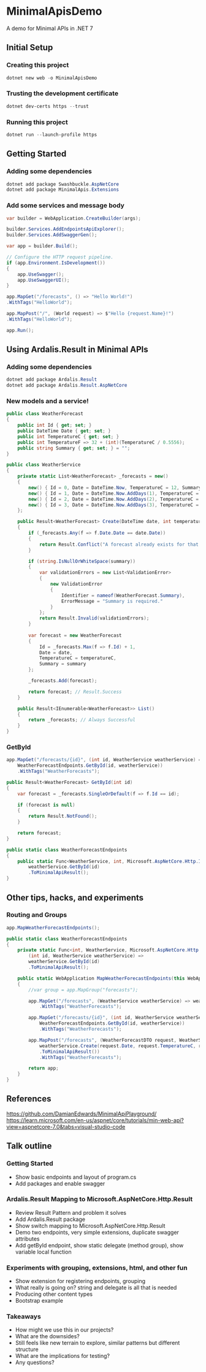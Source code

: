# MinimalApisDemo

A demo for Minimal APIs in .NET 7

## Initial Setup

### Creating this project 

```powershell
dotnet new web -o MinimalApisDemo
```

### Trusting the development certificate

```powershell
dotnet dev-certs https --trust
```

### Running this project

```powershell
dotnet run --launch-profile https
```

## Getting Started

### Adding some dependencies

```powershell 
dotnet add package Swashbuckle.AspNetCore
dotnet add package MinimalApis.Extensions
```

### Add some services and message body

```csharp
var builder = WebApplication.CreateBuilder(args);

builder.Services.AddEndpointsApiExplorer();
builder.Services.AddSwaggerGen();

var app = builder.Build();

// Configure the HTTP request pipeline.
if (app.Environment.IsDevelopment())
{
    app.UseSwagger();
    app.UseSwaggerUI();
}

app.MapGet("/forecasts", () => "Hello World!")
.WithTags("HelloWorld");

app.MapPost("/", (World request) => $"Hello {request.Name}!")
.WithTags("HelloWorld");

app.Run();
```

## Using Ardalis.Result in Minimal APIs

### Adding some dependencies

```powershell 
dotnet add package Ardalis.Result
dotnet add package Ardalis.Result.AspNetCore
```

### New models and a service!  

```csharp
public class WeatherForecast
{
    public int Id { get; set; }
    public DateTime Date { get; set; }
    public int TemperatureC { get; set; }
    public int TemperatureF => 32 + (int)(TemperatureC / 0.5556);
    public string Summary { get; set; } = "";
}

public class WeatherService
{
    private static List<WeatherForecast> _forecasts = new()
    {
        new() { Id = 0, Date = DateTime.Now, TemperatureC = 12, Summary = "Cool" },
        new() { Id = 1, Date = DateTime.Now.AddDays(1), TemperatureC = 21, Summary = "Warm" },
        new() { Id = 2, Date = DateTime.Now.AddDays(2), TemperatureC = 19, Summary = "Warm" },
        new() { Id = 3, Date = DateTime.Now.AddDays(3), TemperatureC = 32, Summary = "Hot" },
    };

    public Result<WeatherForecast> Create(DateTime date, int temperatureC, string summary)
    {
        if (_forecasts.Any(f => f.Date.Date == date.Date))
        {
            return Result.Conflict("A forecast already exists for that date.");
        }

        if (string.IsNullOrWhiteSpace(summary))
        {
            var validationErrors = new List<ValidationError>
            {
                new ValidationError
                {
                    Identifier = nameof(WeatherForecast.Summary),
                    ErrorMessage = "Summary is required."
                }
            };
            return Result.Invalid(validationErrors);
        }
        
        var forecast = new WeatherForecast
        {
            Id = _forecasts.Max(f => f.Id) + 1,
            Date = date,
            TemperatureC = temperatureC,
            Summary = summary
        };

        _forecasts.Add(forecast);

        return forecast; // Result.Success
    }

    public Result<IEnumerable<WeatherForecast>> List()
    {
        return _forecasts; // Always Successful
    }
}
```

### GetById
```csharp
app.MapGet("/forecasts/{id}", (int id, WeatherService weatherService) =>
    WeatherForecastEndpoints.GetById(id, weatherService))
    .WithTags("WeatherForecasts");

public Result<WeatherForecast> GetById(int id)
{
    var forecast = _forecasts.SingleOrDefault(f => f.Id == id);

    if (forecast is null)
    {
        return Result.NotFound();
    }

    return forecast;
}

public static class WeatherForecastEndpoints
{
    public static Func<WeatherService, int, Microsoft.AspNetCore.Http.IResult> GetWeatherForecastById = (weatherService, id) =>
        weatherService.GetById(id)
        .ToMinimalApiResult();
}
```

## Other tips, hacks, and experiments

### Routing and Groups

```csharp
app.MapWeatherForecastEndpoints();

public static class WeatherForecastEndpoints
{
    private static Func<int, WeatherService, Microsoft.AspNetCore.Http.IResult> GetById = 
        (int id, WeatherService weatherService) =>
        weatherService.GetById(id)
        .ToMinimalApiResult();

    public static WebApplication MapWeatherForecastEndpoints(this WebApplication app)
    {
        //var group = app.MapGroup("forecasts");

        app.MapGet("/forecasts", (WeatherService weatherService) => weatherService.List().ToMinimalApiResult())
            .WithTags("WeatherForecasts");

        app.MapGet("/forecasts/{id}", (int id, WeatherService weatherService) =>
            WeatherForecastEndpoints.GetById(id, weatherService))
            .WithTags("WeatherForecasts");

        app.MapPost("/forecasts", (WeatherForecastDTO request, WeatherService weatherService) =>
            weatherService.Create(request.Date, request.TemperatureC, request.Summary)
            .ToMinimalApiResult())
            .WithTags("WeatherForecasts");

        return app;
    }
}

```

## References

https://github.com/DamianEdwards/MinimalApiPlayground/
https://learn.microsoft.com/en-us/aspnet/core/tutorials/min-web-api?view=aspnetcore-7.0&tabs=visual-studio-code


## Talk outline 

### Getting Started 

- Show basic endpoints and layout of program.cs
- Add packages and enable swagger

### Ardalis.Result Mapping to Microsoft.AspNetCore.Http.Result

- Review Result Pattern and problem it solves
- Add Ardalis.Result package
- Show switch mapping to Microsoft.AspNetCore.Http.Result
- Demo two endpoints, very simple extensions, duplicate swagger attributes
- Add getById endpoint, show static delegate (method group), show variable local function

### Experiments with grouping, extensions, html, and other fun

- Show extension for registering endpoints, grouping
- What really is going on? string and delegate is all that is needed
- Producing other content types
- Bootstrap example

### Takeaways 

- How might we use this in our projects?
- What are the downsides?
- Still feels like new terrain to explore, similar patterns but different structure
- What are the implications for testing?
- Any questions?